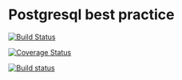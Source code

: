 # Postgresql best practice

[![Build Status](https://travis-ci.com/l0609890/postgres-best-practice.svg?branch=master)](https://travis-ci.com/l0609890/postgres-best-practice)

[![Coverage Status](https://coveralls.io/repos/github/l0609890/postgres-best-practice/badge.svg?branch=master)](https://coveralls.io/github/l0609890/postgres-best-practice?branch=master)

[![Build status](https://ci.appveyor.com/api/projects/status/bkladxs8ceaoj53x?svg=true)](https://ci.appveyor.com/project/l0609890/postgres-best-practice)
